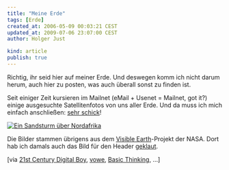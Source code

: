 ```yaml
---
title: "Meine Erde"
tags: [Erde]
created_at: 2006-05-09 00:03:21 CEST
updated_at: 2009-07-06 23:07:00 CEST
author: Holger Just

kind: article
publish: true
---
```


Richtig, ihr seid hier auf meiner Erde. Und deswegen komm ich nicht darum herum, auch hier zu posten, was auch überall sonst zu finden ist.

Seit einiger Zeit kursieren im Mailnet (eMail + Usenet = Mailnet, got it?) einige ausgesuchte Satellitenfotos von uns aller Erde. Und da muss ich mich einfach anschließen: [sehr schick](http://www.mrdeckard.com/links/Pretty_Planet.htm)!

[<img src="/media/entry/2006/05/08/02b.jpg" alt="Ein Sandsturm über Nordafrika" class="center" />](http://www.mrdeckard.com/links/Pretty_Planet.htm)

Die Bilder stammen übrigens aus dem [Visible Earth](http://visibleearth.nasa.gov/)-Projekt der NASA. Dort hab ich damals auch das Bild für den Header [geklaut](http://visibleearth.nasa.gov/view_rec.php?id=2429).

[via [21st Century Digital Boy](http://blog.bendlin.biz/kurt/index.php?/archives/103-links-for-2006-05-07.html), [vowe](http://vowe.net/archives/007233.html), [Basic Thinking](http://www.basicthinking.de/blog/2006/05/07/die-erde-schoene-bilder-aus-dem-all/), ...]